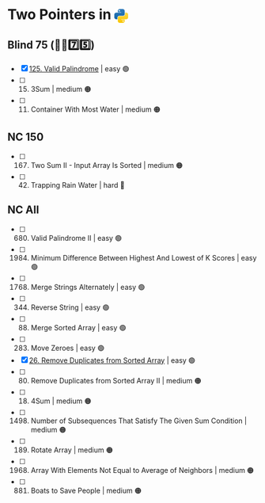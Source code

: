 # Two Pointers in <img src="../../assets/pythonLogo.png" alt="Python logo" style="height: 1em; vertical-align: sub;">


## Blind 75 (🧑‍🦯7️⃣5️⃣)
- [x] [125. Valid Palindrome](0125_validPalindrome.ipynb) | easy 🟢  
- [ ] 15. 3Sum | medium 🟠
- [ ] 11. Container With Most Water | medium 🟠

## NC 150

- [ ] 167. Two Sum II - Input Array Is Sorted | medium 🟠
- [ ] 42. Trapping Rain Water | hard 🔴

## NC All
- [ ] 680. Valid Palindrome II | easy 🟢  
- [ ] 1984. Minimum Difference Between Highest And Lowest of K Scores | easy 🟢 
- [ ] 1768. Merge Strings Alternately | easy 🟢  
- [ ] 344. Reverse String | easy 🟢  
- [ ] 88. Merge Sorted Array | easy 🟢  
- [ ] 283. Move Zeroes  | easy 🟢  
- [x] [26. Remove Duplicates from Sorted Array](0026_removeDuplicatesFromSortedArray.ipynb) | easy 🟢  
- [ ] 80. Remove Duplicates from Sorted Array II | medium 🟠
- [ ] 18. 4Sum | medium 🟠
- [ ] 1498. Number of Subsequences That Satisfy The Given Sum Condition | medium 🟠
- [ ] 189. Rotate Array | medium 🟠
- [ ] 1968. Array With Elements Not Equal to Average of Neighbors | medium 🟠
- [ ] 881. Boats to Save People | medium 🟠